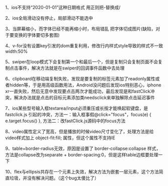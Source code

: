 1、ios不支持“2020-01-01”这种日期格式 用正则把-替换成/

2、ios全局滑动没有停止，局部滑动不能选中

3、当屏幕缩小，而字体已经不能再缩小时，布局错乱 把字体切成图片(缺陷，对于要变换的字体要切多套图)

4、v-for没有设置key引发的dom重复利用，修改行内样式style导致的样式不一致 width:50%

5、swiper在loop模式下会复制第一个和最后一个，但是复制只会复制页面不会复制点击事件，解决方法就是在swiper的回调事件函数中去处理

6、clipboard在移动端复制失败，发现是要复制的标签元素加了readonly属性或者hidden等，于是用高级函数用法，Android没问题后发现ios特别恶心，iphone xr一直失败，然后无意中发现要点击两次才能成功，最后发现是和fastClick冲突，解决办法就是点击的目标元素添加类needsclick来单独解除点击延迟事件

7、ios某些型号输入框textarea/input必须重压或长按才能唤起软键盘，是fastclick.js 引起的冲突，方法一：输入框事假@click="focus"，focus(e) { e.target.focus() }, 方法二：改fastClick.js源码中的focus方法

8、video属性定义了宽高，但是播放的时候video尺寸变化了，处理方法是给video样式加上 object-fit:fill; 属性，但这个属性不支持IE

9、table+border-radius无效，原因是设置了 border-collapse:collapse 样式，方法是collapse改为separate + border-spacing:0，但是这样table边框要处理一下

10、flex与ellipsis共存在一个元素上失效，解决方法为嵌套一层元素，这个方法简直垃圾，并没有解决问题。（这个bug太傻比了）